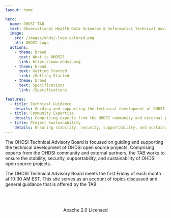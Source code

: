 ```yaml
---
layout: home

hero:
  name: OHDSI TAB
  text: Observational Health Data Sciences & Informatics Technical Advisory Board
  image:
    src: /images/ohdsi-logo-colored.png
    alt: OHDSI Logo
  actions:
    - theme: brand
      text: What is OHDSI?
      link: https://www.ohdsi.org
    - theme: brand
      text: Getting Started
      link: /Getting-Started
    - theme: brand
      text: Specifications
      link: /Specifications

features:
  - title: Technical Guidance
    details: Guiding and supporting the technical development of OHDSI open source projects
  - title: Community Expertise
    details: Comprising experts from the OHDSI community and external partners
  - title: Project Sustainability
    details: Ensuring stability, security, supportability, and sustainability of OHDSI projects
---
```


The OHDSI Technical Advisory Board is focused on guiding and supporting the technical development of OHDSI open source projects. Comprising experts from the OHDSI community and external partners, the TAB works to ensure the stability, security, supportability, and sustainability of OHDSI open source projects. 

The OHDSI Technical Advisory Board meets the first Friday of each month at 10:30 AM EST. This site serves as an account of topics discussed and general guidance that is offered by the TAB.

<style>
.VPFooter {
  text-align: center;
  padding: 2rem 0;
  border-top: 1px solid var(--vp-c-divider);
  margin-top: 2rem;
}
</style>

<div class="VPFooter">
Apache 2.0 Licensed
</div>